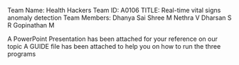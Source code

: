 Team Name: Health Hackers
Team ID: A0106
TITLE: Real-time vital signs anomaly detection
Team Members: Dhanya Sai Shree M
              Nethra V
              Dharsan S R
              Gopinathan M

A PowerPoint Presentation has been attached for your reference on our topic
A GUIDE file has been attached to help you on how to run the three programs
